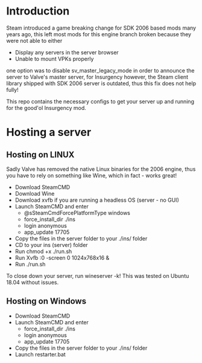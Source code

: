 # Introduction

Steam introduced a game breaking change for SDK 2006 based mods many years ago, this left most mods for this engine branch broken because they were not able to either
- Display any servers in the server browser
- Unable to mount VPKs properly

one option was to disable sv_master_legacy_mode in order to announce the server to Valve's master server, for Insurgency however, the Steam client library shipped with SDK 2006 server is outdated, thus this fix does not help fully!

This repo contains the necessary configs to get your server up and running for the good'ol Insurgency mod.

# Hosting a server

## Hosting on LINUX
Sadly Valve has removed the native Linux binaries for the 2006 engine, thus you have to rely on something like Wine, which in fact - works great!

- Download SteamCMD
- Download Wine
- Download xvfb if you are running a headless OS (server - no GUI)
- Launch SteamCMD and enter
	- @sSteamCmdForcePlatformType windows
	- force_install_dir ./ins
	- login anonymous
	- app_update 17705
- Copy the files in the server folder to your ./ins/ folder
- CD to your ins (server) folder
- Run chmod +x ./run.sh
- Run Xvfb :0 -screen 0 1024x768x16 &
- Run ./run.sh

To close down your server, run wineserver -k!
This was tested on Ubuntu 18.04 without issues.

## Hosting on Windows

- Download SteamCMD
- Launch SteamCMD and enter
	- force_install_dir ./ins
	- login anonymous
	- app_update 17705
- Copy the files in the server folder to your ./ins/ folder
- Launch restarter.bat
